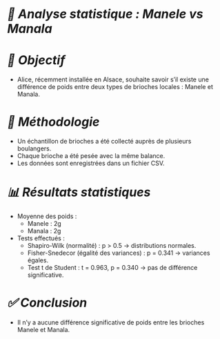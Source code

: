 # *🧪 Analyse statistique : Manele vs Manala*
# *🎯 Objectif*
* Alice, récemment installée en Alsace, souhaite savoir s’il existe une différence de poids entre deux types de brioches locales : Manele et Manala.

# *🧾 Méthodologie*
  * Un échantillon de brioches a été collecté auprès de plusieurs boulangers.
  * Chaque brioche a été pesée avec la même balance.
  * Les données sont enregistrées dans un fichier CSV.
# *📊 Résultats statistiques*
  * Moyenne des poids :
    * Manele : 2g
    * Manala : 2g
* Tests effectués :
    * Shapiro-Wilk (normalité) : p > 0.5 → distributions normales.
    * Fisher-Snedecor (égalité des variances) : p = 0.341 → variances égales.
    * Test t de Student : t = 0.963, p = 0.340 → pas de différence significative.
# *✅ Conclusion*
  * Il n’y a aucune différence significative de poids entre les brioches Manele et Manala.
